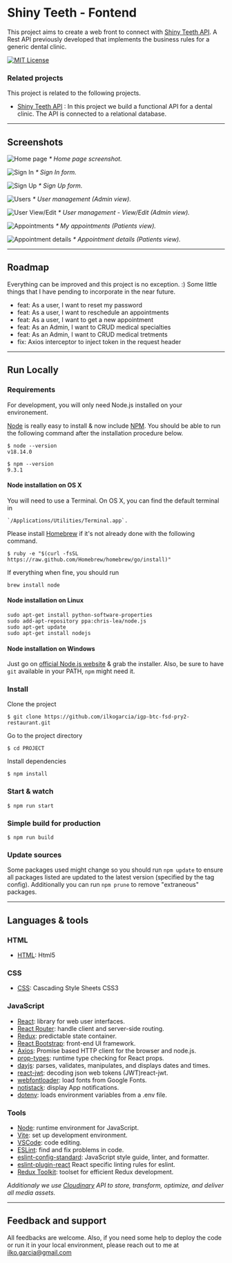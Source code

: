 
# Shiny Teeth - Fontend

This project aims to create a web front to connect with [Shiny Teeth API](https://github.com/ilkogarcia/avocadogeeks-btc-fsd-shinyteeth). A Rest API previously developed that implements the business rules for a generic dental clinic.

[![MIT License](https://img.shields.io/badge/License-MIT-green.svg)](https://choosealicense.com/licenses/mit/)


### Related projects

This project is related to the following projects.

* [Shiny Teeth API](https://github.com/ilkogarcia/avocadogeeks-btc-fsd-shinyteeth) : In this project we build a functional API for a dental clinic. The API is connected to a relational database.

---
## Screenshots

![Home page](https://res.cloudinary.com/dtxhybmyx/image/upload/v1679676556/shinyteeth/shinyteeth_front_screenshot_1_bpb9if.png)
_* Home page screenshot._

![Sign In](https://res.cloudinary.com/dtxhybmyx/image/upload/v1679676553/shinyteeth/shinyteeth_front_screenshot_1.1_a1oauq.png)
_* Sign In form._

![Sign Up](https://res.cloudinary.com/dtxhybmyx/image/upload/v1679676553/shinyteeth/shinyteeth_front_screenshot_1.2_y4tn2d.png)
_* Sign Up form._

![Users](https://res.cloudinary.com/dtxhybmyx/image/upload/v1679676553/shinyteeth/shinyteeth_front_screenshot_2_sb75qe.png)
_* User management (Admin view)._

![User View/Edit](https://res.cloudinary.com/dtxhybmyx/image/upload/v1679676553/shinyteeth/shinyteeth_front_screenshot_3_txoc7z.png)
_* User management - View/Edit (Admin view)._

![Appointments](https://res.cloudinary.com/dtxhybmyx/image/upload/v1679676554/shinyteeth/shinyteeth_front_screenshot_8_fwoymm.png)
_* My appointments (Patients view)._

![Appointment details](https://res.cloudinary.com/dtxhybmyx/image/upload/v1679676554/shinyteeth/shinyteeth_front_screenshot_7_wmthes.png)
_* Appointment details (Patients view)._

---
## Roadmap

Everything can be improved and this project is no exception. :) Some little things that I have pending to incorporate in the near future.

- feat: As a user, I want to reset my password
- feat: As a user, I want to reschedule an appointments
- feat: As a user, I want to get a new appointment
- feat: As an Admin, I want to CRUD medical specialties
- feat: As an Admin, I want to CRUD medical tretments
- fix: Axios interceptor to inject token in the request header

---
## Run Locally

### Requirements

For development, you will only need Node.js installed on your environement. 

[Node](http://nodejs.org/) is really easy to install & now include [NPM](https://npmjs.org/). You should be able to run the following command after the installation procedure
below.

    $ node --version
    v18.14.0

    $ npm --version
    9.3.1

#### Node installation on OS X

You will need to use a Terminal. On OS X, you can find the default terminal in

    `/Applications/Utilities/Terminal.app`.

Please install [Homebrew](http://brew.sh/) if it's not already done with the following command.

    $ ruby -e "$(curl -fsSL https://raw.github.com/Homebrew/homebrew/go/install)"

If everything when fine, you should run

    brew install node

#### Node installation on Linux

    sudo apt-get install python-software-properties
    sudo add-apt-repository ppa:chris-lea/node.js
    sudo apt-get update
    sudo apt-get install nodejs

#### Node installation on Windows

Just go on [official Node.js website](http://nodejs.org/) & grab the installer. Also, be sure to have `git` available in your PATH, `npm` might need it.

### Install

Clone the project

    $ git clone https://github.com/ilkogarcia/igp-btc-fsd-pry2-restaurant.git

Go to the project directory

    $ cd PROJECT

Install dependencies

    $ npm install

### Start & watch

    $ npm run start

### Simple build for production

    $ npm run build

### Update sources

Some packages used might change so you should run `npm update` to ensure all packages listed are updated to the latest version (specified by the tag config). Additionally you can run  `npm prune` to remove "extraneous" packages.


---
## Languages & tools

### HTML

- [HTML](https://dev.w3.org/html5/spec-LC/): Html5
  
### CSS

- [CSS](https://developer.mozilla.org/en-US/docs/Web/CSS): Cascading Style Sheets CSS3
  
### JavaScript

- [React](https://react.dev/): library for web user interfaces.
- [React Router](https://reactrouter.com/): handle client and server-side routing.
- [Redux](https://redux.js.org/): predictable state container.
- [React Bootstrap](https://react-bootstrap.github.io/): front-end UI framework.
- [Axios](https://axios-http.com/): Promise based HTTP client for the browser and node.js.
- [prop-types](https://www.npmjs.com/package/prop-types): runtime type checking for React props.
- [dayjs](https://www.npmjs.com/package/dayjs): parses, validates, manipulates, and displays dates and times.
- [react-jwt](https://www.npmjs.com/package/react-jwt): decoding json web tokens (JWT)react-jwt.
- [webfontloader](https://www.npmjs.com/package/webfontloader): load fonts from Google Fonts.
- [notistack](https://www.npmjs.com/package/notistack): display App notifications.
- [dotenv](https://www.npmjs.com/package/dotenv): loads environment variables from a .env file.
  
### Tools
- [Node](http://nodejs.org/): runtime environment for JavaScript.
- [Vite](https://vitejs.dev/): set up development environment.
- [VSCode](https://code.visualstudio.com/): code editing.
- [ESLint](https://eslint.org/): find and fix problems in code.
- [eslint-config-standard](https://www.npmjs.com/package/eslint-config-standard): JavaScript style guide, linter, and formatter.
- [eslint-plugin-react](https://www.npmjs.com/package/eslint-plugin-react) React specific linting rules for eslint.
- [Redux Toolkit](https://developer.mozilla.org/en-US/docs/Web/CSS): toolset for efficient Redux development.
  
_Additionaly we use [Cloudinary](https://cloudinary.com/) API to store, transform, optimize, and deliver all media assets._

---
## Feedback and support

All feedbacks are welcome. Also, if you need some help to deploy the code or run it in your local environment, please reach out to me at ilko.garcia@gmail.com

